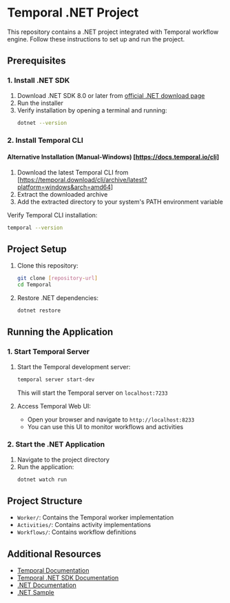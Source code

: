 # Temporal .NET Project

This repository contains a .NET project integrated with Temporal workflow engine. Follow these instructions to set up and run the project.

## Prerequisites

### 1. Install .NET SDK
1. Download .NET SDK 8.0 or later from [official .NET download page](https://dotnet.microsoft.com/download)
2. Run the installer
3. Verify installation by opening a terminal and running:
   ```bash
   dotnet --version
   ```

### 2. Install Temporal CLI

#### Alternative Installation (Manual-Windows) [https://docs.temporal.io/cli]
1. Download the latest Temporal CLI from [https://temporal.download/cli/archive/latest?platform=windows&arch=amd64]
2. Extract the downloaded archive
3. Add the extracted directory to your system's PATH environment variable

Verify Temporal CLI installation:
```bash
temporal --version
```

## Project Setup

1. Clone this repository:
   ```bash
   git clone [repository-url]
   cd Temporal
   ```

2. Restore .NET dependencies:
   ```bash
   dotnet restore
   ```

## Running the Application

### 1. Start Temporal Server
1. Start the Temporal development server:
   ```bash
   temporal server start-dev
   ```
   This will start the Temporal server on `localhost:7233`

2. Access Temporal Web UI:
   - Open your browser and navigate to `http://localhost:8233`
   - You can use this UI to monitor workflows and activities

### 2. Start the .NET Application
1. Navigate to the project directory
2. Run the application:
   ```bash
   dotnet watch run
   ```

## Project Structure
- `Worker/`: Contains the Temporal worker implementation
- `Activities/`: Contains activity implementations
- `Workflows/`: Contains workflow definitions

## Additional Resources
- [Temporal Documentation](https://docs.temporal.io/)
- [Temporal .NET SDK Documentation](https://docs.temporal.io/dev-guide/dotnet)
- [.NET Documentation](https://docs.microsoft.com/en-us/dotnet/)
- [.NET Sample](https://github.com/temporalio/money-transfer-project-template-dotnet)